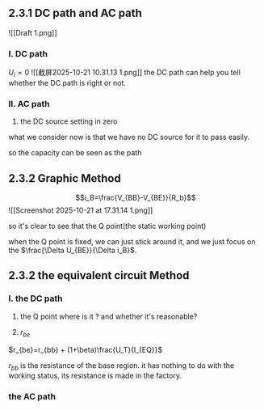 ## 2.3.1 DC path and AC path
![[Draft 1.png]]
### I. DC path
$U_i=0$
![[截屏2025-10-21 10.31.13 1.png]]
the DC path can help you tell whether the DC path is right or not.


### II. AC path

1. the DC source setting in zero

what we consider now is that we have no DC source for it to pass easily.

so the capacity can be seen as the path 


## 2.3.2 Graphic Method

$$i_B=\frac{V_{BB}-V_{BE}}{R_b}$$![[Screenshot 2025-10-21 at 17.31.14 1.png]]

so it's clear to see that the Q point(the static working point)

when the Q point is fixed, we can just stick around it, and we just focus on the $\frac{\Delta U_{BE}}{\Delta i_B}$.

## 2.3.2 the equivalent circuit Method

### I. the DC path

1. the Q point
where is it ?
and whether it's  reasonable?

2. $r_{be}$

$r_{be}=r_{bb} + (1+\beta)\frac{U_T}{I_{EQ}}$

$r_{bb}$ is the resistance of the base region.
it has nothing to do with the working status, its resistance is made in the factory.

### the AC path

